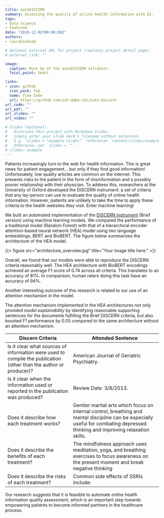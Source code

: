 ```yaml
---
title: autoDISCERN
summary: Assessing the quality of online health information with AI.
tags:
- Data Science
- Featured
date: "2019-12-02T00:00:00Z"
authors:
- laurakinkead

# Optional external URL for project (replaces project detail page).
# external_link: ""

image:
  caption: Mock Up of the autoDISCERN validator.
  focal_point: Smart

links:
- icon: github
  icon_pack: fab
  name: View Code
  url: https://github.com/uzh-dqbm-cmi/auto-discern
url_code: ""
url_pdf: ""
url_slides: ""
url_video: ""

# Slides (optional).
#   Associate this project with Markdown slides.
#   Simply enter your slide deck's filename without extension.
#   E.g. `slides = "example-slides"` references `content/slides/example-slides.md`.
#   Otherwise, set `slides = ""`.
# slides: example
---
```


Patients increasingly turn to the web for health information. This is great news for patient engagement... but only if they find good information! Unfortunately, low quality articles are common on the internet. This presents risks to the patient in the form of misinformation and a possibly poorer relationship with their physician. To address this, researchers at the University of Oxford developed the DISCERN instrument: a set of criteria that any lay-person can use to evaluate the quality of online health information. However, patients are unlikely to take the time to apply these criteria to the health websites they visit. Enter machine learning!

We built an automated implementation of the [DISCERN instrument](http://www.discern.org.uk/index.php) (Brief version) using machine learning models. We compared the performance of a traditional model (Random Forest) with that of a hierarchical encoder attention-based neural network (HEA) model using two language embeddings, BERT and BioBERT. The figure below summarizes the architecture of the HEA model.

{{< figure src="architecture_overview.jpg" title="Your image title here." >}}

Overall, we found that our models were able to reproduce the DISCERN criteria reasonably well. The HEA architecture with BioBERT encodings achieved an average F1 score of 0.74 across all criteria. This translates to an accuracy of 81%. In comparison, human raters doing this task have an accuracy of 94%.

Another interesting outcome of this research is related to our use of an attention mechanism in the model.

The attention mechanism implemented in the HEA architectures not only provided _model explainability_ by identifying reasonable supporting sentences for the documents fulfilling the Brief DISCERN criteria, but also boosted F1 performance by 0.05 compared to the same architecture without an attention mechanism.

| Discern Criteria                | Attended Sentence    |
| ----------------------- | ------------------------- |
| Is it clear what sources of information were used to compile the publication (other than the author or producer)? | American Journal of Geriatric Psychiatry. |
| Is it clear when the information used or reported in the publication was produced? | Review Date: 3/8/2013.               |
| Does it describe how each treatment works? | Gentler martial arts which focus on internal control, breathing and mental discipline can be especially useful for combating depressed thinking and improving relaxation skills. |
| Does it describe the benefits of each treatment? | The mindfulness approach uses meditation, yoga, and breathing exercises to focus awareness on the present moment and break negative thinking |
| Does it describe the risks of each treatment? | Common side effects of SSRIs include: |


Our research suggests that it is feasible to automate online health information quality assessment, which is an important step towards empowering patients to become informed partners in the healthcare process.

